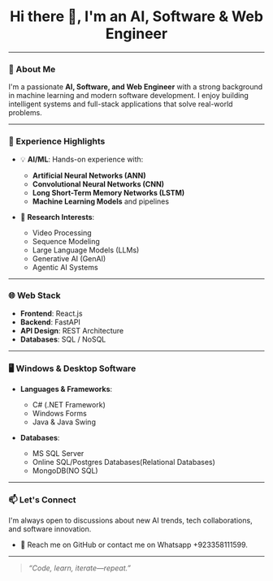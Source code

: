 <h1 align="center">Hi there 👋, I'm an AI, Software & Web Engineer</h1>

---

### 🧠 About Me

I'm a passionate **AI, Software, and Web Engineer** with a strong background in machine learning and modern software development. I enjoy building intelligent systems and full-stack applications that solve real-world problems.

---

### 💼 Experience Highlights

- 💡 **AI/ML**: Hands-on experience with:
  - **Artificial Neural Networks (ANN)**
  - **Convolutional Neural Networks (CNN)**
  - **Long Short-Term Memory Networks (LSTM)**
  - **Machine Learning Models** and pipelines

- 🔬 **Research Interests**:
  - Video Processing
  - Sequence Modeling
  - Large Language Models (LLMs)
  - Generative AI (GenAI)
  - Agentic AI Systems

---

### 🌐 Web Stack

- **Frontend**: React.js  
- **Backend**: FastAPI  
- **API Design**: REST Architecture  
- **Databases**: SQL / NoSQL

---

### 🖥️ Windows & Desktop Software

- **Languages & Frameworks**:
  - C# (.NET Framework)
  - Windows Forms
  - Java & Java Swing

- **Databases**:
  - MS SQL Server
  - Online SQL/Postgres Databases(Relational Databases)
  - MongoDB(NO SQL)

---

### 📫 Let's Connect

I'm always open to discussions about new AI trends, tech collaborations, and software innovation.

- 📧 Reach me on GitHub or contact me on Whatsapp +923358111599.

---

> *“Code, learn, iterate—repeat.”*

